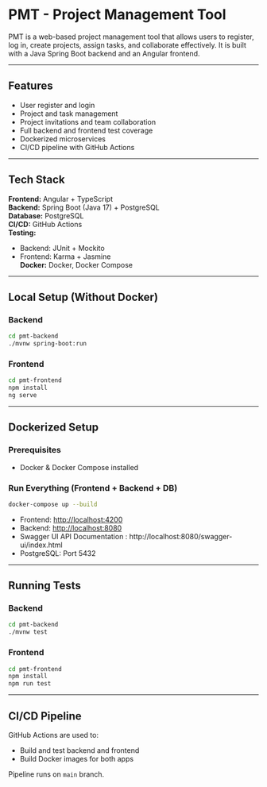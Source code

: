 # PMT - Project Management Tool

PMT is a web-based project management tool that allows users to register, log in, create projects, assign tasks, and collaborate effectively. It is built with a Java Spring Boot backend and an Angular frontend.

---

## Features

- User register and login
- Project and task management
- Project invitations and team collaboration
- Full backend and frontend test coverage
- Dockerized microservices
- CI/CD pipeline with GitHub Actions

---

## Tech Stack

**Frontend:** Angular + TypeScript  
**Backend:** Spring Boot (Java 17) + PostgreSQL  
**Database:** PostgreSQL  
**CI/CD:** GitHub Actions  
**Testing:**

- Backend: JUnit + Mockito
- Frontend: Karma + Jasmine  
  **Docker:** Docker, Docker Compose

---

## Local Setup (Without Docker)

### Backend

```bash
cd pmt-backend
./mvnw spring-boot:run
```

### Frontend

```bash
cd pmt-frontend
npm install
ng serve
```

---

## Dockerized Setup

### Prerequisites

- Docker & Docker Compose installed

### Run Everything (Frontend + Backend + DB)

```bash
docker-compose up --build
```

- Frontend: [http://localhost:4200](http://localhost:4200)
- Backend: [http://localhost:8080](http://localhost:8080)
- Swagger UI API Documentation : http://localhost:8080/swagger-ui/index.html
- PostgreSQL: Port 5432

---

## Running Tests

### Backend

```bash
cd pmt-backend
./mvnw test
```

### Frontend

```bash
cd pmt-frontend
npm install
npm run test
```

---

## CI/CD Pipeline

GitHub Actions are used to:

- Build and test backend and frontend
- Build Docker images for both apps

Pipeline runs on `main` branch.
